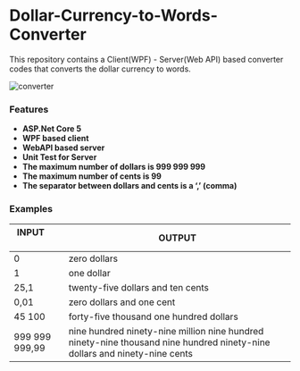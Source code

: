 # Dollar-Currency-to-Words-Converter
This repository contains a Client(WPF) - Server(Web API) based converter codes that converts the dollar currency to words.

![converter](https://user-images.githubusercontent.com/34706028/152647653-4ad71860-c4b8-4273-adea-cf98d43bd400.JPG)

### Features
- <strong>ASP.Net Core 5 </strong>
- <strong>WPF based client</strong>
- <strong>WebAPI based server</strong>
- <strong>Unit Test for Server</strong>
- <strong>The maximum number of dollars is 999 999 999</strong>
- <strong>The maximum number of cents is 99</strong>
- <strong>The separator between dollars and cents is a ‘,’ (comma)</strong>

### Examples

| <strong>INPUT</strong> &nbsp; &nbsp;&nbsp; &nbsp;&nbsp; &nbsp;&nbsp; &nbsp;&nbsp; &nbsp;   | <strong>OUTPUT</strong>        |
| ------------- | ------------- |
|            0  | zero dollars  |
| 1 | one dollar  |
| 25,1 | twenty-five dollars and ten cents  |
| 0,01 | zero dollars and one cent  |
| 45 100 | forty-five thousand one hundred dollars |
| 999 999 999,99 | nine hundred ninety-nine million nine hundred ninety-nine thousand nine hundred ninety-nine dollars and ninety-nine cents |
